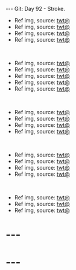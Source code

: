 
--- Git: Day 92 - Stroke.

- Ref img, source: [twt@](https://x.com/nihmune/status/1819438161212346508)
- Ref img, source: [twt@](https://x.com/pewpiece/status/1819899303143375303)
- Ref img, source: [twt@](https://x.com/critical_reflex/status/1818506865258500303)
- Ref img, source: [twt@](https://x.com/silv_ex/status/1819715637540950327)

<br/>

- Ref img, source: [twt@](https://x.com/MangaContexts/status/1819725915435254213)
- Ref img, source: [twt@](https://x.com/msfujoshi23/status/1819885465107071106)
- Ref img, source: [twt@](https://x.com/miniapeur/status/1819926391569162522)
- Ref img, source: [twt@](https://x.com/xbtGBH/status/1819708596709388508)
- Ref img, source: [twt@](https://x.com/qiandailove/status/1820019020424167703)

<br/>

- Ref img, source: [twt@](https://x.com/Dino_illus/status/1819985481318240654)
- Ref img, source: [twt@](https://x.com/sori_cosplay/status/1819978065919008975)
- Ref img, source: [twt@](https://x.com/loong_blo/status/1819654012251369814)
- Ref img, source: [twt@](https://x.com/ying0yi/status/1819583208520142896)

<br/>

- Ref img, source: [twt@](https://x.com/noland0707/status/1819382272799527426)
- Ref img, source: [twt@](https://x.com/contextdogs/status/1819754447167508987)
- Ref img, source: [twt@](https://x.com/ShouldHaveCat/status/1819777697536487690)
- Ref img, source: [twt@](https://x.com/GifsAnime_/status/1819484930432528467)

<br/>

- Ref img, source: [twt@](https://x.com/majeliskucing/status/1819677087709729178)
- Ref img, source: [twt@](https://x.com/itswords_/status/1819742638066618790)
- Ref img, source: [twt@](https://x.com/TheHotterDancer/status/1819578960730378547)

# ---
# ---

